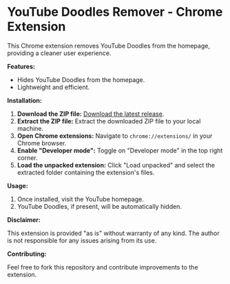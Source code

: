 
# YouTube Doodles Remover - Chrome Extension

This Chrome extension removes YouTube Doodles from the homepage, providing a cleaner user experience.

**Features:**

* Hides YouTube Doodles from the homepage.
* Lightweight and efficient.

**Installation:**

1. **Download the ZIP file:** [Download the latest release](https://github.com/ravindra887/youtube-doodle-remover/releases/tag/v1.0.0).
2. **Extract the ZIP file:** Extract the downloaded ZIP file to your local machine.
3. **Open Chrome extensions:** Navigate to `chrome://extensions/` in your Chrome browser.
4. **Enable "Developer mode":** Toggle on "Developer mode" in the top right corner.
5. **Load the unpacked extension:** Click "Load unpacked" and select the extracted folder containing the extension's files.

**Usage:**

1. Once installed, visit the YouTube homepage.
2. YouTube Doodles, if present, will be automatically hidden.

**Disclaimer:**

This extension is provided "as is" without warranty of any kind. The author is not responsible for any issues arising from its use.

**Contributing:**

Feel free to fork this repository and contribute improvements to the extension.
